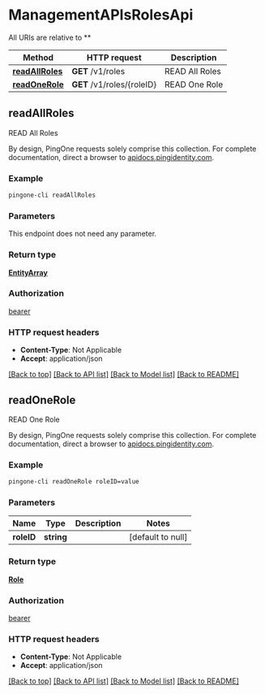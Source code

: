 # ManagementAPIsRolesApi

All URIs are relative to **

Method | HTTP request | Description
------------- | ------------- | -------------
[**readAllRoles**](ManagementAPIsRolesApi.md#readAllRoles) | **GET** /v1/roles | READ All Roles
[**readOneRole**](ManagementAPIsRolesApi.md#readOneRole) | **GET** /v1/roles/{roleID} | READ One Role



## readAllRoles

READ All Roles

By design, PingOne requests solely comprise this collection. For complete documentation, direct a browser to <a href='https://apidocs.pingidentity.com/pingone/platform/v1/api/'>apidocs.pingidentity.com</a>.

### Example

```bash
pingone-cli readAllRoles
```

### Parameters

This endpoint does not need any parameter.

### Return type

[**EntityArray**](EntityArray.md)

### Authorization

[bearer](../README.md#bearer)

### HTTP request headers

- **Content-Type**: Not Applicable
- **Accept**: application/json

[[Back to top]](#) [[Back to API list]](../README.md#documentation-for-api-endpoints) [[Back to Model list]](../README.md#documentation-for-models) [[Back to README]](../README.md)


## readOneRole

READ One Role

By design, PingOne requests solely comprise this collection. For complete documentation, direct a browser to <a href='https://apidocs.pingidentity.com/pingone/platform/v1/api/'>apidocs.pingidentity.com</a>.

### Example

```bash
pingone-cli readOneRole roleID=value
```

### Parameters


Name | Type | Description  | Notes
------------- | ------------- | ------------- | -------------
 **roleID** | **string** |  | [default to null]

### Return type

[**Role**](Role.md)

### Authorization

[bearer](../README.md#bearer)

### HTTP request headers

- **Content-Type**: Not Applicable
- **Accept**: application/json

[[Back to top]](#) [[Back to API list]](../README.md#documentation-for-api-endpoints) [[Back to Model list]](../README.md#documentation-for-models) [[Back to README]](../README.md)

